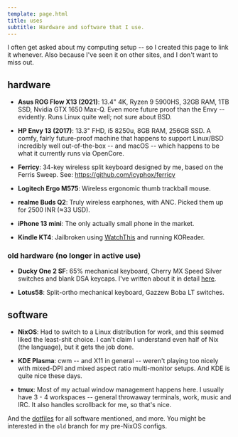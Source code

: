 ```yaml
---
template: page.html
title: uses
subtitle: Hardware and software that I use.
---
```


I often get asked about my computing setup -- so I created this page to link it
whenever. Also because I've seen it on other sites, and I don't want to miss
out.

## hardware

- **Asus ROG Flow X13 (2021)**: 13.4" 4K, Ryzen 9 5900HS, 32GB RAM, 1TB
SSD, Nvidia GTX 1650 Max-Q. Even more future proof than the Envy --
evidently. Runs Linux quite well; not sure about BSD.

- **HP Envy 13 (2017)**: 13.3" FHD, i5 8250u, 8GB RAM, 256GB SSD. A
comfy, fairly future-proof machine that happens to support Linux/BSD
incredibly well out-of-the-box -- and macOS -- which happens to be what
it currently runs via OpenCore.

- **Ferricy**: 34-key wireless split keyboard designed by me, based on
  the Ferris Sweep. See: https://github.com/icyphox/ferricy

- **Logitech Ergo M575**: Wireless ergonomic thumb trackball mouse. 

- **realme Buds Q2**: Truly wireless earphones, with ANC. Picked them up
for 2500 INR (≈33 USD).

- **iPhone 13 mini**: The only actually small phone in the market.

- **Kindle KT4**: Jailbroken using [WatchThis](https://www.mobileread.com/forums/showthread.php?t=346037)
  and running KOReader.

### old hardware (no longer in active use)

- **Ducky One 2 SF**: 65% mechanical keyboard, Cherry MX Speed Silver
switches and blank DSA keycaps. I've written about it in detail
[here](/blog/ducky-one-2).

- **Lotus58**: Split-ortho mechanical keyboard, Gazzew Boba LT switches.

## software

- **NixOS**: Had to switch to a Linux distribution for work, and this
seemed liked the least-shit choice. I can't claim I understand even half
of Nix (the language), but it gets the job done.

- **KDE Plasma**: cwm -- and X11 in general -- weren't playing too
  nicely with mixed-DPI and mixed aspect ratio multi-monitor setups. And
  KDE is quite nice these days.

- **tmux**: Most of my actual window management happens here. I usually have
3 - 4 workspaces -- general throwaway terminals, work, music and IRC. It also
handles scrollback for me, so that's nice.

And the [dotfiles](https://github.com/icyphox/dotfiles) for all software
mentioned, and more. You might be interested in the `old` branch for my
pre-NixOS configs.
